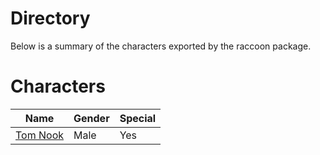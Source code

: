 # Directory
Below is a summary of the characters exported by the raccoon package.
# Characters
|Name|Gender|Special|
|---|---|---|
|[Tom Nook](./character/raccoon/tomnook.go)|Male|Yes|
